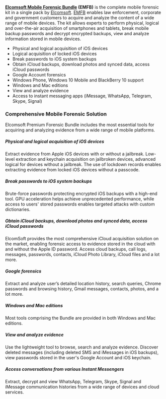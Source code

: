 **[Elcomsoft Mobile Forensic
Bundle](https://www.elcomsoft.com/emfb.html) (EMFB)** is the complete
mobile forensic kit in a single pack by
[Elcomsoft](Elcomsoft "wikilink").
[EMFB](https://www.elcomsoft.com/emfb.html) enables law enforcement,
corporate and government customers to acquire and analyze the content of
a wide range of mobile devices. The kit allows experts to perform
physical, logical and over-the-air acquisition of smartphones and
tablets, break mobile backup passwords and decrypt encrypted backups,
view and analyze information stored in mobile devices.

- Physical and logical acquisition of iOS devices
- Logical acquisition of locked iOS devices
- Break passwords to iOS system backups
- Obtain iCloud backups, download photos and synced data, access iCloud
  passwords
- Google Account forensics
- Windows Phone, Windows 10 Mobile and BlackBerry 10 support
- Windows and Mac editions
- View and analyze evidence
- Access to instant messaging apps (iMessage, WhatsApp, Telegram, Skype,
  Signal)

### Comprehensive Mobile Forensic Solution

Elcomsoft Premium Forensic Bundle includes the most essential tools for
acquiring and analyzing evidence from a wide range of mobile platforms.

##### Physical and logical acquisition of iOS devices

Extract evidence from Apple iOS devices with or without a jailbreak.
Low-level extraction and keychain acquisition on jailbroken devices,
advanced logical for devices without a jailbreak. The use of lockdown
records enables extracting evidence from locked iOS devices without a
passcode.

##### Break passwords to iOS system backups

Brute-force passwords protecting encrypted iOS backups with a high-end
tool. GPU acceleration helps achieve unprecedented performance, while
access to users' stored passwords enables targeted attacks with custom
dictionaries.

##### Obtain iCloud backups, download photos and synced data, access iCloud passwords

ElcomSoft provides the most comprehensive iCloud acquisition solution on
the market, enabling forensic access to evidence stored in the cloud
with and without the Apple ID password. Access cloud backups, call logs,
messages, passwords, contacts, iCloud Photo Library, iCloud files and a
lot more.

##### Google forensics

Extract and analyze user’s detailed location history, search queries,
Chrome passwords and browsing history, Gmail messages, contacts, photos,
and a lot more.

##### Windows and Mac editions

Most tools comprising the Bundle are provided in both Windows and Mac
editions.

##### View and analyze evidence

Use the lightweight tool to browse, search and analyze evidence.
Discover deleted messages (including deleted SMS and iMessages in iOS
backups), view passwords stored in the user's Google Account and iOS
keychain.

##### Access conversations from various Instant Messengers

Extract, decrypt and view WhatsApp, Telegram, Skype, Signal and iMessage
communication histories from a wide range of devices and cloud services.
